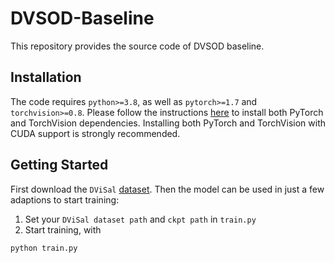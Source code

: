 # DVSOD-Baseline
This repository provides the source code of DVSOD baseline.

## Installation 

The code requires `python>=3.8`, as well as `pytorch>=1.7` and `torchvision>=0.8`. Please follow the instructions [here](https://pytorch.org/get-started/locally/) to install both PyTorch and TorchVision dependencies. Installing both PyTorch and TorchVision with CUDA support is strongly recommended.

## Getting Started

First download the `DViSal` [dataset](https://github.com/DVSOD/DVSOD-DViSal). Then the model can be used in just a few adaptions to start training:

1. Set your `DViSal dataset path` and `ckpt path` in `train.py`
2. Start training, with
```
python train.py
```
